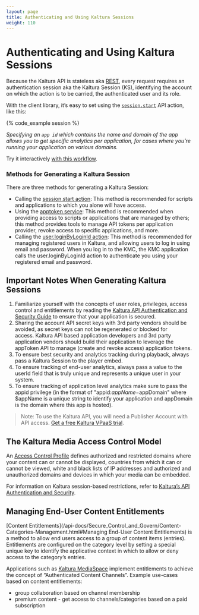 ```yaml
---
layout: page
title: Authenticating and Using Kaltura Sessions
weight: 110
---
```


# Authenticating and Using Kaltura Sessions 

Because the Kaltura API is stateless aka [REST](http://en.wikipedia.org/wiki/Representational_state_transfer), every request requires an authentication session aka the Kaltura Session (KS), identifying the account on which the action is to be carried, the authenticated user and its role.

With the client library, it’s easy to set using the [`session.start`](/console/service/session/action/start) API action, like this:

{% code_example session %}

*Specifying an `app id` which contains the name and domain of the app allows you to get specific analytics per application, for cases where you’re running your application on various domains.*

Try it interactively [with this workflow](/workflows/Generate_API_Sessions/Authentication). 

### Methods for Generating a Kaltura Session  

There are three methods for generating a Kaltura Session:

* Calling the [session.start action](/api-docs/Generate_API_Sessions/session/session_start): This method is recommended for scripts and applications to which you alone will have access.
* Using the [apptoken service](Application-Tokens.html): This method is recommended when providing access to scripts or applications that are managed by others; this method provides tools to manage API tokens per application provider, revoke access to specific applications, and more.
* Calling the [user.loginByLoginId action](/api-docs/Generate_API_Sessions/user_loginByLoginId): This method is recommended for managing registered users in Kaltura, and allowing users to log in using email and password. When you log in to the KMC, the KMC application calls the user.loginByLoginId action to authenticate you using your registered email and password. 

## Important Notes When Generating Kaltura Sessions

1.  Familiarize yourself with the concepts of user roles, privileges, access control and entitlements by reading the  [Kaltura API Authentication and Security Guide](Kaltura_API_Authentication_and_Security.html)  to ensure that your application is secured. 
2.  Sharing the account API secret keys with 3rd party vendors should be avoided, as secret keys can not be regenerated or blocked for access. Kaltura API based application developers and 3rd party application vendors should build their application to leverage the appToken API to manage (create and revoke access) application tokens.
3.  To ensure best security and analytics tracking during playback, always pass a Kaltura Session to the player embed.
4.  To ensure tracking of end-user analytics, always pass a value to the userId field that is truly unique and represents a unique user in your system. 
5.  To ensure tracking of application level analytics make sure to pass the appid privilege (in the format of "appid:$appName-$appDomain" where $appName is a unique string to identify your application and appDomain is the domain where this app is hosted).

 > Note: To use the Kaltura API, you will need a Publisher Account with API access. [Get a free Kaltura VPaaS trial](https://vpaas.kaltura.com/register.html).

## The Kaltura Media Access Control Model

An [Access Control Profile](../Video-On-Demand-and-Digital-Assets-Management/Media-Access-Control.html) defines authorized and restricted domains where your content can or cannot be displayed, countries from which it can or cannot be viewed, white and black lists of IP addresses and authorized and unauthorized domains and devices in which your media can be embedded.

For information on Kaltura session-based restrictions, refer to [Kaltura’s API Authentication and Security](http://knowledge.kaltura.com/node/229). 

## Managing End-User Content Entitlements

[Content Entitlements](/api-docs/Secure_Control_and_Govern/Content-Categories-Management.html#Managing End-User Content Entitlements) is a method to allow end users access to a group of content items (entries).
Entitlements are configured on the category level by setting a special unique key to identify the applicative context in which to allow or deny access to the category’s entries.

Applications such as [Kaltura MediaSpace](http://corp.kaltura.com/Products/Video-Applications/Kaltura-Mediaspace-Video-Portal) implement entitlements to achieve the concept of “Authenticated Content Channels”.
Example use-cases based on content entitlements:

- group collaboration based on channel membership
- premium content - get access to channels/categories based on a paid subscription

